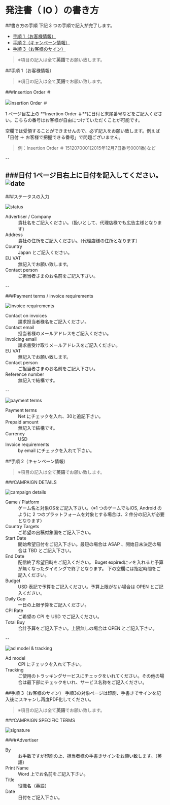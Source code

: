 # 発注書（ IO ）の書き方

##書き方の手順
下記 3 つの手順で記入が完了します。

- [手順 1（お客様情報）](https://github.com/unity3d-jp/unityads-help-jp/wiki/%E7%99%BA%E6%B3%A8%E6%9B%B8%EF%BC%88-IO-%EF%BC%89%E3%81%AE%E6%9B%B8%E3%81%8D%E6%96%B9#%E6%89%8B%E9%A0%86-1%E3%81%8A%E5%AE%A2%E6%A7%98%E6%83%85%E5%A0%B1)
- [手順 2（キャンペーン情報）](https://github.com/unity3d-jp/unityads-help-jp/wiki/%E7%99%BA%E6%B3%A8%E6%9B%B8%EF%BC%88-IO-%EF%BC%89%E3%81%AE%E6%9B%B8%E3%81%8D%E6%96%B9#%E6%89%8B%E9%A0%86-2%E3%82%AD%E3%83%A3%E3%83%B3%E3%83%9A%E3%83%BC%E3%83%B3%E6%83%85%E5%A0%B1)
- [手順 3（お客様のサイン）](https://github.com/unity3d-jp/unityads-help-jp/wiki/%E7%99%BA%E6%B3%A8%E6%9B%B8%EF%BC%88-IO-%EF%BC%89%E3%81%AE%E6%9B%B8%E3%81%8D%E6%96%B9#%E6%89%8B%E9%A0%86-3%E3%81%8A%E5%AE%A2%E6%A7%98%E3%81%AE%E3%82%B5%E3%82%A4%E3%83%B3)

> ※項目の記入は全て**英語**でお願い致します。

##手順 1（お客様情報）
> ※項目の記入は全て**英語**でお願い致します。

###Insertion Order ＃

![](https://www.evernote.com/l/AEDFtWoJm25BIrJbmmnLPFaDSm_gctbZ-ugB/image.png "Insertion Order ＃")

1 ページ目左上の **Insertion Order ＃**に日付と末尾番号などをご記入ください。こちらの番号はお客様が自由につけていただくことが可能です。

空欄では受領することができませんので、必ず記入をお願い致します。例えば「日付 ＋ お客様で把握できる番号」で問題ございません。
  
>例：Insertion Order ＃ 1512070001(2015年12月7日番号0001番)など

--

###日付
1ページ目右上に日付を記入してください。
![](https://www.evernote.com/l/AEBeQhDaVVtO0YS8B6hUk0l3ShLnMvqDHwoB/image.png "date")
--
###ステータスの入力

![](https://www.evernote.com/l/AEBMkTx3jJpCgIR4AIRcPxozxYc6qb_kLRQB/image.png "status")

<dl>
  <dt>Advertiser / Company</dt>
  <dd>貴社名をご記入ください。（扱いとして、代理店様でも広告主様となります）</dd>
    <dt>Address</dt>
  <dd>貴社の住所をご記入ください。（代理店様の住所となります）</dd>
      <dt>Country</dt>
  <dd>Japan とご記入ください。</dd>
        <dt>EU VAT</dt>
  <dd>無記入でお願い致します。</dd>
          <dt>Contact person</dt>
  <dd>ご担当者さまのお名前をご記入下さい。</dd>
</dl>


--


###Payment terms / invoice requirements

![](https://www.evernote.com/l/AEB2ESBQ1fFNYIrYDlLegQeIGdMeWtdxkhAB/image.png "invoice requirements")

<dl>
  <dt>Contact on invoices</dt>
  <dd>請求担当者様名をご記入ください。</dd>
    <dt>Contact email</dt>
  <dd>担当者様のメールアドレスをご記入ください。</dd>
      <dt>Invoicing email</dt>
  <dd>請求書受け取りメールアドレスをご記入ください。</dd>
        <dt>EU VAT</dt>
  <dd>無記入でお願い致します。</dd>
          <dt>Contact person</dt>
  <dd>ご担当者さまのお名前をご記入下さい。</dd>
            <dt>Reference number</dt>
  <dd>無記入で結構です。</dd>
</dl>

--

![](https://www.evernote.com/l/AEB3MftKa0xEdaKyMtg-xloldTDg7zI-GuIB/image.png "payment terms")

<dl>
  <dt>Payment terms</dt>
  <dd>Net にチェックを入れ、30と追記下さい。</dd>
    <dt>Prepaid amount</dt>
  <dd>無記入で結構です。</dd>
      <dt>Currency</dt>
  <dd>USD</dd>
        <dt>Invoice requirements</dt>
  <dd>by email にチェックを入れて下さい。</dd>
</dl>




##手順 2（キャンペーン情報）
> ※項目の記入は全て**英語**でお願い致します。

###CAMPAIGN DETAILS

![](https://www.evernote.com/l/AEDgP6yJ4-FDL4sRvacemw2wOavK-EFFyDoB/image.png "campaign details")

<dl>
  <dt>Game / Platform</dt>
  <dd>ゲーム名と対象OSをご記入下さい。（※1 つのゲームでもiOS, Android のように 2 つのプラットフォームを対象とする場合は、2 件分の記入が必要となります）</dd>
    <dt>Country Targets</dt>
  <dd>ご希望の出稿対象国をご記入下さい。</dd>
      <dt>Start Date</dt>
  <dd>開始希望日付をご記入下さい。最短の場合は ASAP 、開始日未決定の場合は TBD とご記入下さい。</dd>
        <dt>End Date</dt>
  <dd>配信終了希望日時をご記入ください。
Buget expiredに✓を入れると予算が無くなったタイミングで終了となります。
下の空欄には指定時間をご記入ください。
</dd>
          <dt>Budget</dt>
  <dd>USD 表記で予算をご記入ください。予算上限がない場合は OPEN
とご記入ください。
</dd>
            <dt>Daily Cap</dt>
  <dd>一日の上限予算をご記入ください。</dd>
              <dt>CPI Rate</dt>
  <dd>ご希望の CPI を USD でご記入ください。</dd>
          <dt>Total Buy</dt>
  <dd>合計予算をご記入下さい。上限無しの場合は OPEN とご記入下さい。</dd>
</dl>

--

![](https://www.evernote.com/l/AEAXMHupDihNkJtSpr3f_hgDAG-qfzyvwyIB/image.png "ad model & tracking")

<dl>
  <dt>Ad model</dt>
  <dd>CPI にチェックを入れて下さい。</dd>
    <dt>Tracking</dt>
  <dd>ご使用のトラッキングサービスにチェックをいれてください。その他の場合は最下部にチェックをいれ、サービス名称をご記入ください。</dd>
</dl>

##手順 3（お客様のサイン）
手順3の対象ページは印刷、手書きでサインを記入後にスキャンし再度PDF化してください。
> ※項目の記入は全て**英語**でお願い致します。

###CAMPAIGN SPECIFIC TERMS

![](https://www.evernote.com/l/AEBVCOidf-tBS47VVjC2NfTmth4u9htAUDgB/image.png "signature")

####Advertiser
<dl>
  <dt>By</dt>
  <dd>お手数ですが印刷の上、担当者様の手書きサインをお願い致します。（英語）</dd>
    <dt>Print Name</dt>
  <dd>Word 上でお名前をご記入下さい。</dd>
      <dt>Title</dt>
  <dd>役職名（英語）</dd>
        <dt>Date</dt>
  <dd>日付をご記入下さい。</dd>
</dl>

